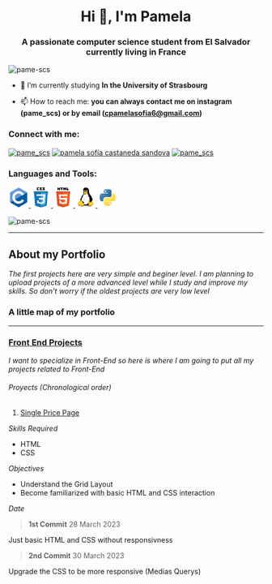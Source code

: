<h1 align="center">Hi 👋, I'm Pamela</h1>
<h3 align="center">A passionate computer science student from El Salvador currently living in France</h3>

<p align="left"> <img src="https://komarev.com/ghpvc/?username=pame-scs&label=Profile%20views&color=0e75b6&style=flat" alt="pame-scs" /> </p>

- 🌱 I’m currently studying **In the University of Strasbourg**

- 📫 How to reach me: **you can always contact me on instagram (pame_scs) or by email (cpamelasofia6@gmail.com)**

<h3 align="left">Connect with me:</h3>
<p align="left">
<a href="https://twitter.com/pame_scs" target="blank"><img align="center" src="https://raw.githubusercontent.com/rahuldkjain/github-profile-readme-generator/master/src/images/icons/Social/twitter.svg" alt="pame_scs" height="30" width="40" /></a>
<a href="https://linkedin.com/in/pamela sofía castaneda sandova" target="blank"><img align="center" src="https://raw.githubusercontent.com/rahuldkjain/github-profile-readme-generator/master/src/images/icons/Social/linked-in-alt.svg" alt="pamela sofía castaneda sandova" height="30" width="40" /></a>
<a href="https://instagram.com/pame_scs" target="blank"><img align="center" src="https://raw.githubusercontent.com/rahuldkjain/github-profile-readme-generator/master/src/images/icons/Social/instagram.svg" alt="pame_scs" height="30" width="40" /></a>
</p>

<h3 align="left">Languages and Tools:</h3>
<p align="left"> <a href="https://www.cprogramming.com/" target="_blank" rel="noreferrer"> <img src="https://raw.githubusercontent.com/devicons/devicon/master/icons/c/c-original.svg" alt="c" width="40" height="40"/> </a> <a href="https://www.w3schools.com/css/" target="_blank" rel="noreferrer"> <img src="https://raw.githubusercontent.com/devicons/devicon/master/icons/css3/css3-original-wordmark.svg" alt="css3" width="40" height="40"/> </a> <a href="https://www.w3.org/html/" target="_blank" rel="noreferrer"> <img src="https://raw.githubusercontent.com/devicons/devicon/master/icons/html5/html5-original-wordmark.svg" alt="html5" width="40" height="40"/> </a> <a href="https://www.linux.org/" target="_blank" rel="noreferrer"> <img src="https://raw.githubusercontent.com/devicons/devicon/master/icons/linux/linux-original.svg" alt="linux" width="40" height="40"/> </a> <a href="https://www.python.org" target="_blank" rel="noreferrer"> <img src="https://raw.githubusercontent.com/devicons/devicon/master/icons/python/python-original.svg" alt="python" width="40" height="40"/> </a> </p>

<p><img align="center" src="https://github-readme-streak-stats.herokuapp.com/?user=pame-scs&" alt="pame-scs" /></p>

------------

## About my Portfolio

*The first projects here are very simple and beginer level. I am planning to upload projects of a more advanced level while I study and improve my skills. So don't worry if the oldest projects are very low level*

### A little map of my portfolio

------------

### [Front End Projects][1]
[1]: https://github.com/pame-scs/pame-scs/tree/Portfolio/Front%20End 
*I want to specialize in Front-End so here is where I am going to put all my projects related to Front-End*

###### Proyects (Chronological order)
1. [Single Price Page][2]

[2]: https://github.com/pame-scs/pame-scs/tree/Portfolio/Front%20End/Single_Price_Page
*Skills Required*
- HTML
- CSS

*Objectives*
- Understand the Grid Layout
- Become familiarized with basic HTML and CSS interaction

*Date*
> **1st Commit** 28 March 2023

Just basic HTML and CSS without responsivness

> **2nd Commit** 30 March 2023

Upgrade the CSS to be more responsive (Medias Querys)
